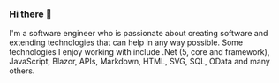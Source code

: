 ### Hi there 👋
I'm a software engineer who is passionate about creating software and extending technologies that can help in any way possible. Some technologies I enjoy working with include .Net (5, core and framework), JavaScript, Blazor, APIs, Markdown, HTML, SVG, SQL, OData and many others.

<!--
**renevdhoek/renevdhoek** is a ✨ _special_ ✨ repository because its `README.md` (this file) appears on your GitHub profile.

Here are some ideas to get you started:

- 🔭 I’m currently working on ...
- 🌱 I’m currently learning ...
- 👯 I’m looking to collaborate on ...
- 🤔 I’m looking for help with ...
- 💬 Ask me about ...
- 📫 How to reach me: ...
- 😄 Pronouns: ...
- ⚡ Fun fact: ...
-->
